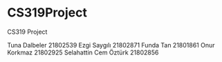 # CS319Project
CS319 Project


Tuna Dalbeler 21802539
Ezgi Saygılı  21802871
Funda Tan     21801861
Onur Korkmaz  21802925
Selahattin Cem Öztürk 21802856
